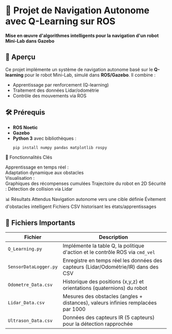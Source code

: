 # 🚀 Projet de Navigation Autonome avec Q-Learning sur ROS

**Mise en œuvre d'algorithmes intelligents pour la navigation d'un robot Mini-Lab dans Gazebo**

## 📌 Aperçu
Ce projet implémente un système de navigation autonome basé sur le **Q-learning** pour le robot Mini-Lab, simulé dans **ROS/Gazebo**. Il combine :
- Apprentissage par renforcement (Q-learning)
- Traitement des données Lidar/odométrie
- Contrôle des mouvements via ROS


## 🛠️ Prérequis
- **ROS Noetic** 
- **Gazebo** 
- **Python 3** avec bibliothèques :
  ```bash
  pip install numpy pandas matplotlib rospy

🧠 Fonctionnalités Clés

Apprentissage en temps réel : <br>
Adaptation dynamique aux obstacles <br>
Visualisation : <br>
Graphiques des récompenses cumulées
Trajectoire du robot en 2D
Sécurité : Détection de collision via Lidar

📊 Résultats Attendus
Navigation autonome vers une cible définie
Évitement d'obstacles intelligent
Fichiers CSV historisant les états/apprentissages



## 📝 Fichiers Importants

| Fichier                | Description                                                                 |
|------------------------|-----------------------------------------------------------------------------|
| `Q_Learning.py`        | Implémente la table Q, la politique d'action et le contrôle ROS via `cmd_vel` |
| `SensorDataLogger.py`  | Enregistre en temps réel les données des capteurs (Lidar/Odométrie/IR) dans des CSV |
| `Odometre_Data.csv`    | Historique des positions (x,y,z) et orientations (quaternions) du robot      |
| `Lidar_Data.csv`       | Mesures des obstacles (angles + distances), valeurs infinies remplacées par 1000 |
| `Ultrason_Data.csv`    | Données des capteurs IR (5 capteurs) pour la détection rapprochée            |
